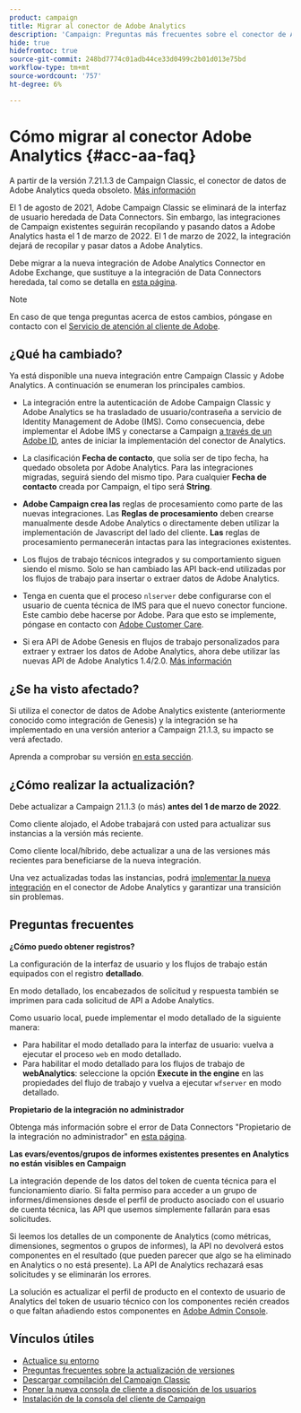 ```yaml
---
product: campaign
title: Migrar al conector de Adobe Analytics
description: 'Campaign: Preguntas más frecuentes sobre el conector de Analytics'
hide: true
hidefromtoc: true
source-git-commit: 248bd7774c01adb44ce33d0499c2b01d013e75bd
workflow-type: tm+mt
source-wordcount: '757'
ht-degree: 6%

---
```


# Cómo migrar al conector Adobe Analytics {#acc-aa-faq}

A partir de la versión 7.21.1.3 de Campaign Classic, el conector de datos de Adobe Analytics queda obsoleto. [Más información](https://experienceleague.adobe.com/docs/analytics/import/dataconnectors/data-connectors-eol.html)

El 1 de agosto de 2021, Adobe Campaign Classic se eliminará de la interfaz de usuario heredada de Data Connectors. Sin embargo, las integraciones de Campaign existentes seguirán recopilando y pasando datos a Adobe Analytics hasta el 1 de marzo de 2022. El 1 de marzo de 2022, la integración dejará de recopilar y pasar datos a Adobe Analytics.

Debe migrar a la nueva integración de Adobe Analytics Connector en Adobe Exchange, que sustituye a la integración de Data Connectors heredada, tal como se detalla en [esta página](../platform/using/adobe-analytics-connector.md).


>[!NOTE]
>
>En caso de que tenga preguntas acerca de estos cambios, póngase en contacto con el [Servicio de atención al cliente de Adobe](https://helpx.adobe.com/es/enterprise/admin-guide.html/enterprise/using/support-for-experience-cloud.ug.html).


## ¿Qué ha cambiado?

Ya está disponible una nueva integración entre Campaign Classic y Adobe Analytics. A continuación se enumeran los principales cambios.

* La integración entre la autenticación de Adobe Campaign Classic y Adobe Analytics se ha trasladado de usuario/contraseña a servicio de Identity Management de Adobe (IMS). Como consecuencia, debe implementar el Adobe IMS y conectarse a Campaign [a través de un Adobe ID](../integrations/using/about-adobe-id.md), antes de iniciar la implementación del conector de Analytics.

* La clasificación **Fecha de contacto**, que solía ser de tipo fecha, ha quedado obsoleta por Adobe Analytics. Para las integraciones migradas, seguirá siendo del mismo tipo. Para cualquier **Fecha de contacto** creada por Campaign, el tipo será **String**.

* **Adobe Campaign crea las** reglas de procesamiento como parte de las nuevas integraciones. Las **Reglas de procesamiento** deben crearse manualmente desde Adobe Analytics o directamente deben utilizar la implementación de Javascript del lado del cliente. **Las** reglas de procesamiento permanecerán intactas para las integraciones existentes.

* Los flujos de trabajo técnicos integrados y su comportamiento siguen siendo el mismo. Solo se han cambiado las API back-end utilizadas por los flujos de trabajo para insertar o extraer datos de Adobe Analytics.

* Tenga en cuenta que el proceso `nlserver` debe configurarse con el usuario de cuenta técnica de IMS para que el nuevo conector funcione. Este cambio debe hacerse por Adobe. Para que esto se implemente, póngase en contacto con [Adobe Customer Care](https://helpx.adobe.com/enterprise/admin-guide.html/enterprise/using/support-for-experience-cloud.ug.html).

* Si era API de Adobe Genesis en flujos de trabajo personalizados para extraer y extraer los datos de Adobe Analytics, ahora debe utilizar las nuevas API de Adobe Analytics 1.4/2.0. [Más información](https://adobeexchangeec.zendesk.com/hc/en-us/articles/360047148832-Replacements-for-Data-Connector-API-calls)

## ¿Se ha visto afectado?

Si utiliza el conector de datos de Adobe Analytics existente (anteriormente conocido como integración de Genesis) y la integración se ha implementado en una versión anterior a Campaign 21.1.3, su impacto se verá afectado.

Aprenda a comprobar su versión [en esta sección](../platform/using/launching-adobe-campaign.md#getting-your-campaign-version).

## ¿Cómo realizar la actualización?

Debe actualizar a Campaign 21.1.3 (o más) **antes del 1 de marzo de 2022**.

Como cliente alojado, el Adobe trabajará con usted para actualizar sus instancias a la versión más reciente.

Como cliente local/híbrido, debe actualizar a una de las versiones más recientes para beneficiarse de la nueva integración.

Una vez actualizadas todas las instancias, podrá [implementar la nueva integración](../platform/using/adobe-analytics-connector.md) en el conector de Adobe Analytics y garantizar una transición sin problemas.


## Preguntas frecuentes

**¿Cómo puedo obtener registros?**

La configuración de la interfaz de usuario y los flujos de trabajo están equipados con el registro **detallado**.

En modo detallado, los encabezados de solicitud y respuesta también se imprimen para cada solicitud de API a Adobe Analytics.

Como usuario local, puede implementar el modo detallado de la siguiente manera:

* Para habilitar el modo detallado para la interfaz de usuario: vuelva a ejecutar el proceso `web` en modo detallado.
* Para habilitar el modo detallado para los flujos de trabajo de **webAnalytics**: seleccione la opción **Execute in the engine** en las propiedades del flujo de trabajo y vuelva a ejecutar `wfserver` en modo detallado.

**Propietario de la integración no administrador**

Obtenga más información sobre el error de Data Connectors &quot;Propietario de la integración no administrador&quot; en [esta página](https://adobeexchangeec.zendesk.com/hc/en-us/articles/360035167932-Adobe-Analytics-Data-Connectors-Integration-Owner-Not-Admin-Error).

**Las evars/eventos/grupos de informes existentes presentes en Analytics no están visibles en Campaign**

La integración depende de los datos del token de cuenta técnica para el funcionamiento diario. Si falta permiso para acceder a un grupo de informes/dimensiones desde el perfil de producto asociado con el usuario de cuenta técnica, las API que usemos simplemente fallarán para esas solicitudes.

Si leemos los detalles de un componente de Analytics (como métricas, dimensiones, segmentos o grupos de informes), la API no devolverá estos componentes en el resultado (que pueden parecer que algo se ha eliminado en Analytics o no está presente). La API de Analytics rechazará esas solicitudes y se eliminarán los errores.

La solución es actualizar el perfil de producto en el contexto de usuario de Analytics del token de usuario técnico con los componentes recién creados o que faltan añadiendo estos componentes en [Adobe Admin Console](https://adminconsole.adobe.com/).

## Vínculos útiles

* [Actualice su entorno](../production/using/build-upgrade.md)
* [Preguntas frecuentes sobre la actualización de versiones](../platform/using/faq-build-upgrade.md)
* [Descargar compilación del Campaign Classic](https://experience.adobe.com/#/downloads/content/software-distribution/en/campaign.html)
* [Poner la nueva consola de cliente a disposición de los usuarios](../installation/using/client-console-availability-for-windows.md)
* [Instalación de la consola del cliente de Campaign](../installation/using/installing-the-client-console.md)
